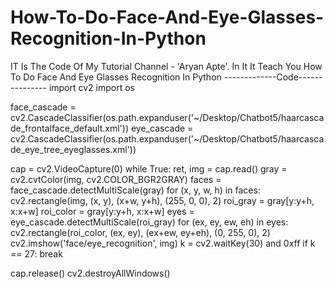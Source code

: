 # How-To-Do-Face-And-Eye-Glasses-Recognition-In-Python
IT Is The Code Of My Tutorial Channel - 'Aryan Apte'. In It It Teach You How To Do Face And Eye Glasses Recognition In Python
                                      -------------Code---------------
import cv2
import os

face_cascade = cv2.CascadeClassifier(os.path.expanduser('~/Desktop/Chatbot5/haarcascade_frontalface_default.xml'))
eye_cascade = cv2.CascadeClassifier(os.path.expanduser('~/Desktop/Chatbot5/haarcascade_eye_tree_eyeglasses.xml'))

cap = cv2.VideoCapture(0)
while True:
    ret, img = cap.read()
    gray = cv2.cvtColor(img, cv2.COLOR_BGR2GRAY)
    faces = face_cascade.detectMultiScale(gray)
    for (x, y, w, h) in faces:
        cv2.rectangle(img, (x, y), (x+w, y+h), (255, 0, 0), 2)
        roi_gray = gray[y:y+h, x:x+w]
        roi_color = gray[y:y+h, x:x+w]
        eyes = eye_cascade.detectMultiScale(roi_gray)
        for (ex, ey, ew, eh) in eyes:
            cv2.rectangle(roi_color, (ex, ey), (ex+ew, ey+eh), (0, 255, 0), 2)
    cv2.imshow('face/eye_recognition', img)
    k = cv2.waitKey(30) and 0xff
    if k == 27:
        break

cap.release()
cv2.destroyAllWindows()
